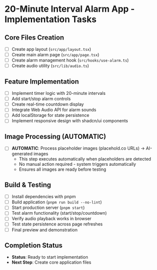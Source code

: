 # 20-Minute Interval Alarm App - Implementation Tasks

## Core Files Creation
- [ ] Create app layout (`src/app/layout.tsx`)
- [ ] Create main alarm page (`src/app/page.tsx`)
- [ ] Create alarm management hook (`src/hooks/use-alarm.ts`)
- [ ] Create audio utility (`src/lib/audio.ts`)

## Feature Implementation
- [ ] Implement timer logic with 20-minute intervals
- [ ] Add start/stop alarm controls
- [ ] Create real-time countdown display
- [ ] Integrate Web Audio API for alarm sounds
- [ ] Add localStorage for state persistence
- [ ] Implement responsive design with shadcn/ui components

## Image Processing (AUTOMATIC)
- [ ] **AUTOMATIC**: Process placeholder images (placehold.co URLs) → AI-generated images
  - This step executes automatically when placeholders are detected
  - No manual action required - system triggers automatically
  - Ensures all images are ready before testing

## Build & Testing
- [ ] Install dependencies with pnpm
- [ ] Build application (`pnpm run build --no-lint`)
- [ ] Start production server (`pnpm start`)
- [ ] Test alarm functionality (start/stop/countdown)
- [ ] Verify audio playback works in browser
- [ ] Test state persistence across page refreshes
- [ ] Final preview and demonstration

## Completion Status
- **Status**: Ready to start implementation
- **Next Step**: Create core application files